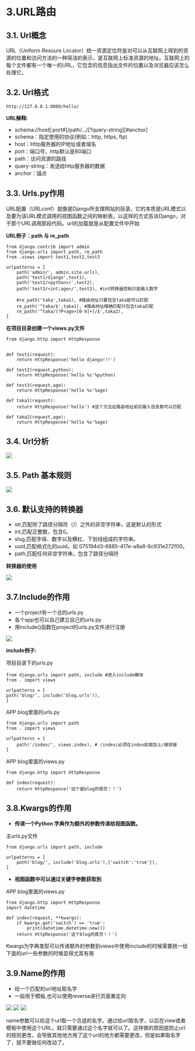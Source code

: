 # 3.URL路由
## 3.1. Url概念

URL（Uniform Resoure Locator）统一资源定位符是对可以从互联网上得到的资源的位置和访问方法的一种简洁的表示，是互联网上标准资源的地址。互联网上的每个文件都有一个唯一的URL，它包含的信息指出文件的位置以及浏览器应该怎么处理它。

## 3.2. Url格式

`http://127.0.0.1:8000/hello/`

**URL解释:**

* schema://host[:port#]/path/.../[?query-string][#anchor]
* schema：指定使用的协议(例如：http, https, ftp)
* host：Http服务器的IP地址或者域名
* port：端口号，http默认是80端口
* path：访问资源的路径
* query-string：发送给http服务器的数据
* anchor：锚点

## 3.3. Urls.py作用

URL配置（URLconf）就像是Django所支撑网站的目录。它的本质是URL模式以及要为该URL模式调用的视图函数之间的映射表。以这样的方式告诉Django，对于那个URL调用那段代码。url的加载就是从配置文件中开始

**URL例子：path 与 re_path**
```
from django.contrib import admin
from django.urls import path, re_path
from .views import test1,test2,test3

urlpatterns = [
    path('admin/', admin.site.urls),
    path('test1/django',test1),
    path('test2/<python>/',test2),
    path('test3/<int:age>/',test3), #int转换器控制只能输入数字

    #re_path('taka',taka1), #路由地址只要包含taka就可以匹配
    re_path('^taka/$',taka1), #路由地址精确匹配只包含taka匹配
    re_path('^taka/(?P<age>[0-9]+)/$',taka2),
]
```
**在项目目录创建一个views.py文件**
```
from django.http import HttpResponse


def test1(request):
    return HttpResponse('hello django!!!')

def test2(request,python):
    return HttpResponse('hello %s'%python)

def test3(request,age):
    return HttpResponse('hello %s'%age)

def taka1(request):
    return HttpResponse('hello') #这个方法在路由地址前后输入信息都可以匹配

def taka2(request,age):
    return HttpResponse('hello %s'%age)    
```
## 3.4. Url分析

![](img/url0.jpg)

## 3.5. Path 基本规则

![](img/url1.jpg)

## 3.6. 默认支持的转换器

* str,匹配除了路径分隔符（/）之外的非空字符串，这是默认的形式
* int,匹配正整数，包含0。
* slug,匹配字母、数字以及横杠、下划线组成的字符串。
* uuid,匹配格式化的uuid，如 075194d3-6885-417e-a8a8-6c931e272f00。
* path,匹配任何非空字符串，包含了路径分隔符

**转换器的使用**

![](img/url3.jpg)

## 3.7.Include的作用

* 一个project有一个总的urls.py
* 各个app也可以自己建立自己的urls.py
* 用include()函数在project的urls.py文件进行注册

![](img/url4.jpg)

**include例子:**

项目目录下的urls.py
```
from django.urls import path, include #进入include模块
from . import views

urlpatterns = [
path('blog/', include('blog.urls')),
]
```

APP blog里面的urls.py
```
from django.urls import path
from . import views

urlpatterns = [
    path('/index/', views.index), # /index/必须在index前面加上/做拼接
]
```

APP blog里面的views.py
```
from django.http import HttpResponse

def index(request):
    return HttpResponse('这个是blog的首页！！')
```

## 3.8.Kwargs的作用

* **传递一个Python 字典作为额外的参数传递给视图函数。**

主urls.py文件
```
from django.urls import path, include

urlpatterns = [
    path('blog/', include('blog.urls'),{'switch':'true'}),
]
```

* **视图函数中可以通过关键字参数获取到**

APP blog里面的views.py
```
from django.http import HttpResponse
import datetime

def index(request, **kwargs):
    if kwargs.get('switch') == 'true':
        print(datetime.datetime.now())
    return HttpResponse('这个blog的首页！！')
```
Kwargs为字典类型可以传递额外的参数到views中使用include的时候需要统一给下面的url一些参数的时候显得尤其有用

## 3.9.Name的作用

* 给一个匹配的url地址取名字
* 一般用于模板,也可以使用reverse进行页面重定向

![](img/url5.jpg)
![](img/url6.jpg)
![](img/url7.jpg)

name参数可以给这个url取一个合适的名字。通过给url取名字，以后在view或者模板中使用这个URL，就只需要通过这个名字就可以了。这样做的原因是防止url的规则更改，会导致其他地方用了这个url的地方都需要更改，但是如果取名字了，就不要做任何改动了。
